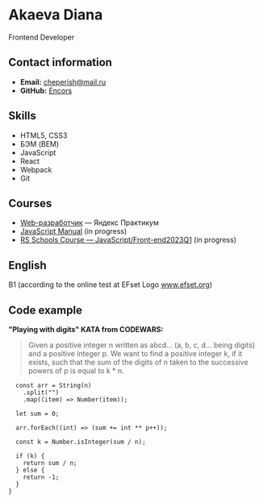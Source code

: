 # Akaeva Diana

Frontend Developer

## Contact information

* **Email:** cheperish@mail.ru
* **GitHub:** [Encors](https://github.com/Encors)

## Skills

* HTML5, CSS3
* БЭМ (BEM)
* JavaScript
* React
* Webpack
* Git

## Courses

* [Web-разработчик](https://practicum.yandex.ru/profile/web/) — Яндекс Практикум
* [JavaScript Manual](https://learn.javascript.ru/) (in progress)
* [RS Schools Course — JavaScript/Front-end2023Q1](https://app.rs.school/) (in progress)

## English

B1 (according to the online test at EFset Logo www.efset.org)

## Code example

**"Playing with digits" KATA from CODEWARS:** 

> Given a positive integer n written as abcd... (a, b, c, d... being digits) and a positive integer p. We want to find a positive integer k, if it exists, such that the sum of the digits of n taken to the successive powers of p is equal to k * n.

```function digPow(n, p) {
  const arr = String(n)
    .split("")
    .map((item) => Number(item));

  let sum = 0;

  arr.forEach((int) => (sum += int ** p++));

  const k = Number.isInteger(sum / n);

  if (k) {
    return sum / n;
  } else {
    return -1;
  }
}
```
